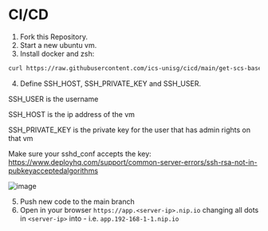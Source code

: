 # CI/CD

1. Fork this Repository.
2. Start a new ubuntu vm.
3. Install docker and zsh:
```bash
curl https://raw.githubusercontent.com/ics-unisg/cicd/main/get-scs-base.sh | sh
```
4. Define SSH_HOST, SSH_PRIVATE_KEY and SSH_USER.

SSH_USER is the username

SSH_HOST is the ip address of the vm

SSH_PRIVATE_KEY is the private key for the user that has admin rights on that vm

Make sure your sshd_conf accepts the key: https://www.deployhq.com/support/common-server-errors/ssh-rsa-not-in-pubkeyacceptedalgorithms

![image](https://user-images.githubusercontent.com/2293142/121609248-c324d780-ca53-11eb-9929-1a14d34ccba9.png)

5. Push new code to the main branch
6. Open in your browser `https://app.<server-ip>.nip.io` changing all dots in `<server-ip>` into - i.e. `app.192-168-1-1.nip.io`
